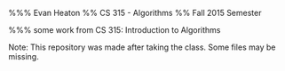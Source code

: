 %%% Evan Heaton
%% CS 315 - Algorithms
%% Fall 2015 Semester

%%% some work from CS 315: Introduction to Algorithms

Note: This repository was made after taking the class. Some files may be missing.
